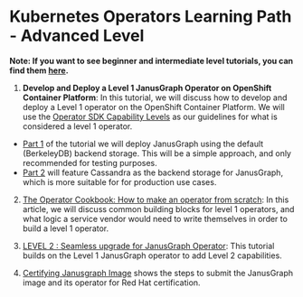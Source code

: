 # Kubernetes Operators Learning Path - Advanced Level

**Note: If you want to see beginner and intermediate level tutorials, you can find them [here](https://github.ibm.com/TT-ISV-org/operator/blob/main/README.md).**

1. <b>Develop and Deploy a Level 1 JanusGraph Operator on OpenShift Container Platform</b>: 
In this tutorial, we will discuss how to develop and deploy a Level 1 operator on the OpenShift Container Platform. We will use the 
[Operator SDK Capability Levels](https://operatorframework.io/operator-capabilities/) as our guidelines for what is considered a 
level 1 operator. 
- [Part 1](https://github.ibm.com/TT-ISV-org/operator/blob/main/articles/level-1-operator.md) of the tutorial we will deploy JanusGraph using the default (BerkeleyDB) backend storage. This will be a simple approach, and only recommended for testing purposes.
- [Part 2](https://github.ibm.com/TT-ISV-org/janusgraph-operator/blob/main/articles/level-1-janusgraph.md) will feature Cassandra as the backend storage for JanusGraph, which is more suitable for for production use cases. 

2. [The Operator Cookbook: How to make an operator from scratch](https://github.ibm.com/TT-ISV-org/janusgraph-operator/blob/main/articles/operator-cookbook.md): In this article, we will discuss common building blocks for level 1 operators, and what logic a service vendor would need to write themselves in order to build a level 1 operator.

3. [LEVEL 2 : Seamless upgrade for JanusGraph Operator](https://github.ibm.com/TT-ISV-org/janusgraph-operator/blob/main/articles/level-2-janusgraph.md): This tutorial builds on the Level 1 JanusGraph operator to add Level 2 capabilities.

4. [Certifying Janusgraph Image](https://github.ibm.com/TT-ISV-org/janusgraph-operator/blob/main/articles/janusgraph-certification.md) shows the steps to submit the JanusGraph image and its operator for Red Hat certification.
